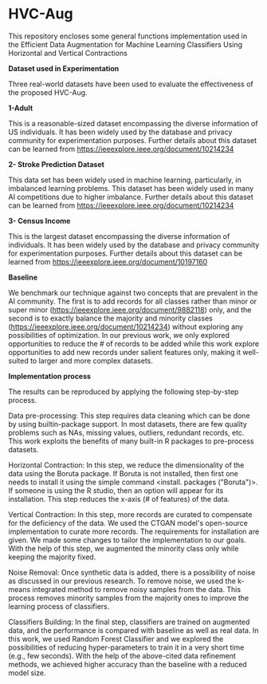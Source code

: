 # HVC-Aug
This repository encloses some general functions implementation used in the Efficient Data Augmentation for Machine Learning Classifiers Using Horizontal and Vertical Contractions

**Dataset used in Experimentation**

Three real-world datasets have been used to evaluate the effectiveness of the proposed HVC-Aug.

**1-Adult**

This is a reasonable-sized dataset encompassing the diverse information of US individuals. It has been widely used by the database and privacy community for experimentation purposes. Further details about this dataset can be learned from  https://ieeexplore.ieee.org/document/10214234

**2- Stroke Prediction Dataset**

This data set has been widely used in machine learning, particularly, in imbalanced learning problems. This dataset has been widely used in many AI competitions due to higher imbalance. Further details about this dataset can be learned from  https://ieeexplore.ieee.org/document/10214234

**3- Census Income**

This is the largest dataset encompassing the diverse information of individuals. It has been widely used by the database and privacy community for experimentation purposes. Further details about this dataset can be learned from https://ieeexplore.ieee.org/document/10197160


**Baseline**

We benchmark our technique against two concepts that are prevalent in the AI community. The first is to add records for all classes rather than minor or super minor (https://ieeexplore.ieee.org/document/9882118) only, and the second is to exactly balance the majority and minority classes (https://ieeexplore.ieee.org/document/10214234) without exploring any possibilities of optimization. In our previous work, we only explored opportunities to reduce the # of records to be added while this work explore opportunities to add new records under salient features only, making it well-suited to larger and more complex datasets. 

**Implementation process**

The results can be reproduced by applying the following step-by-step process.

Data pre-processing: This step requires data cleaning which can be done by using builtin-package support. In most datasets, there are few quality problems such as NAs, missing values, outliers, redundant records, etc. This work exploits the benefits of many built-in R packages to pre-process datasets.

Horizontal Contraction: In this step, we reduce the dimensionality of the data using the Boruta package. If Boruta is not installed, then first one needs to install it using the simple command <install. packages ("Boruta")>. If someone is using the R studio, then an option will appear for its installation. This step reduces the x-axis (# of features) of the data.

Vertical Contraction: In this step, more records are curated to compensate for the deficiency of the data. We used the CTGAN model's open-source implementation to curate more records. The requirements for installation are given. We made some changes to tailor the implementation to our goals. With the help of this step, we augmented the minority class only while keeping the majority fixed.

Noise Removal: Once synthetic data is added, there is a possibility of noise as discussed in our previous research. To remove noise, we used the k-means integrated method to remove noisy samples from the data. This process removes minority samples from the majority ones to improve the learning process of classifiers.

Classifiers Building: In the final step, classifiers are trained on augmented data, and the performance is compared with baseline as well as real data. In this work, we used Random Forest Classifier and we explored the possibilities of reducing hyper-parameters to train it in a very short time (e.g., few seconds). With the help of the above-cited data refinement methods, we achieved higher accuracy than the baseline with a reduced model size.
